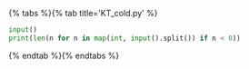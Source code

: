 {% tabs %}{% tab title='KT_cold.py' %}

```py
input()
print(len(n for n in map(int, input().split()) if n < 0))
```

{% endtab %}{% endtabs %}
